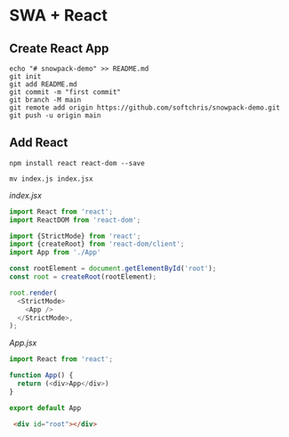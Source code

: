 # SWA + React

## Create React App

```console
echo "# snowpack-demo" >> README.md
git init
git add README.md
git commit -m "first commit"
git branch -M main
git remote add origin https://github.com/softchris/snowpack-demo.git
git push -u origin main
```

## Add React

```console
npm install react react-dom --save
```

```console
mv index.js index.jsx
```

*index.jsx*

```javascript
import React from 'react';
import ReactDOM from 'react-dom';

import {StrictMode} from 'react';
import {createRoot} from 'react-dom/client';
import App from './App'

const rootElement = document.getElementById('root');
const root = createRoot(rootElement);

root.render(
  <StrictMode>
    <App />
  </StrictMode>,
);
```

*App.jsx*

```javascript
import React from 'react';

function App() {
  return (<div>App</div>)
}

export default App
```

```html
 <div id="root"></div>
```